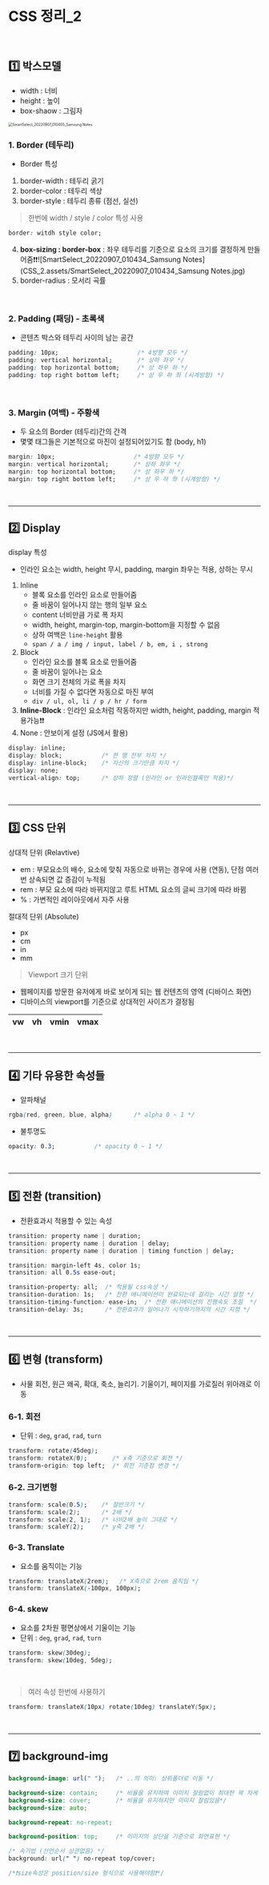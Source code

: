 # CSS 정리_2

​    

## 1️⃣ 박스모델

- width : 너비
- height : 높이
- box-shaow : 그림자

<img src="CSS_2.assets/SmartSelect_20220907_010405_Samsung Notes.jpg" alt="SmartSelect_20220907_010405_Samsung Notes" style="zoom:50%;" />

### 1. Border  (테두리) 

- Border 특성

1. border-width : 테두리 굵기
2. border-color : 테두리 색상
3. border-style : 테두리 종류 (점선, 실선)

>  한번에 width / style / color 특성 사용

```css
border: witdh style color;
```

4. __box-sizing : border-box__ : 좌우 테두리를 기준으로 요소의 크기를 결정하게 만들어줌❗❗![SmartSelect_20220907_010434_Samsung Notes](CSS_2.assets/SmartSelect_20220907_010434_Samsung Notes.jpg)
5. border-radius : 모서리 곡률

​    

### 2. Padding (패딩)  -  초록색

- 콘텐츠 박스와 테두리 사이의 남는 공간

```css
padding: 10px;                      /* 4방향 모두 */
padding: vertical horizontal;       /* 상하 좌우 */
padding: top horizontal bottom;     /* 상 좌우 하 */
padding: top right bottom left;     /* 상 우 하 좌 (시계방향) */
```

​    

### 3. Margin (여백)  -  주황색

- 두 요소의 Border (테두리)간의 간격
- 몇몇 태그들은 기본적으로 마진이 설정되어있기도 함 (body, h1)

```css
margin: 10px;                      /* 4방향 모두 */
margin: vertical horizontal;       /* 상하 좌우 */
margin: top horizontal bottom;     /* 상 좌우 하 */
margin: top right bottom left;     /* 상 우 하 좌 (시계방향) */
```

​       

---

## 2️⃣ Display

display 특성

- 인라인 요소는 width, height 무시, padding, margin 좌우는 적용, 상하는 무시

1. Inline
   - 블록 요소를 인라인 요소로 만들어줌 
   - 줄 바꿈이 일어나지 않는 행의 일부 요소
   - content 너비만큼 가로 폭 차지
   - width, height, margin-top, margin-bottom을 지정할 수 없음
   - 상하 여백은 `line-height` 활용
   - `span / a / img / input, label / b, em, i , strong`
2. Block
   - 인라인 요소를 블록 요소로 만들어줌
   - 줄 바꿈이 일어나는 요소
   - 화면 크기 전체의 가로 폭을 차지
   - 너비를 가질 수 없다면 자동으로 마진 부여
   - `div / ul, ol, li / p / hr / form`
3. __Inline-Block__ : 인라인 요소처럼 작동하지만 width, height, padding, margin 적용가능❗❗
4. None : 안보이게 설정 (JS에서 활용)

```css
display: inline;   
display: block;           /* 한 행 전부 차지 */
display: inline-block;    /* 자신의 크기만큼 차지 */
display: none;
vertical-align: top;      /* 상하 정렬 (인라인 or 인라인블록만 적용)*/
```

​    

---

## 3️⃣ CSS 단위

상대적 단위 (Relavtive)

- em : 부모요소의 배수, 요소에 맞춰 자동으로 바뀌는 경우에 사용 (연동), 단점 여러번 상속되면 값 증감이 누적됨
- rem : 부모 요소에 따라 바뀌지않고 루트 HTML 요소의 글씨 크기에 따라 바뀜
- % : 가변적인 레이아웃에서 자주 사용

절대적 단위 (Absolute)

- px
- cm
- in 
- mm

> Viewport 크기 단위

- 웹페이지를 방문한 유저에게 바로 보이게 되는 웹 컨텐츠의 영역 (디바이스 화면)
- 디바이스의 viewport를 기준으로 상대적인 사이즈가 결정됨

| vw   | vh   | vmin | vmax |
| ---- | ---- | ---- | ---- |

​    

---

## 4️⃣ 기타 유용한 속성들

- 알파채널

```css
rgba(red, green, blue, alpha)      /* alpha 0 ~ 1 */
```

- 불투명도

```css
opacity: 0.3;           /* opacity 0 ~ 1 */
```

​    

---

## 5️⃣ 전환 (transition)

- 전환효과시 적용할 수 있는 속성

```css
transition: property name | duration;
transition: property name | duration | delay;
transition: property name | duration | timing function | delay;

transition: margin-left 4s, color 1s;
transition: all 0.5s ease-out;

transition-property: all;  /* 적용될 css속성 */
transition-duration: 1s;   /* 전환 애니메이션이 완료되는데 걸리는 시간 설정 */
transition-timing-function: ease-in;  /* 전환 애니메이션의 진행속도 조절  */
transition-delay: 3s;      /* 전환효과가 일어나기 시작하기까지의 시간 지정 */
```

​    

---

## 6️⃣ 변형 (transform)

- 사물 회전, 원근 왜곡, 확대, 축소, 늘리기. 기울이기, 페이지를 가로질러 위아래로 이동

### 6-1. 회전

- 단위 : `deg`, `grad`, `rad`, `turn` 

```css
transform: rotate(45deg);
transform: rotateX(0);       /* x축 기준으로 회전 */
transform-origin: top left;  /* 회전 기준점 변경 */
```

### 6-2. 크기변형

```css
transform: scale(0.5);    /* 절반크기 */	
transform: scale(2);      /* 2배 */
transform: scale(2, 1);   /* 너비2배 높이 그대로 */
transform: scaleY(2);     /* y축 2배 */
```

### 6-3. Translate

- 요소를 움직이는 기능

```css
transform: translateX(2rem);   /* X축으로 2rem 움직임 */
transform: translateX(-100px, 100px);
```

### 6-4.  skew

- 요소를 2차원 평면상에서 기울이는 기능
- 단위 : `deg`, `grad`, `rad`, `turn` 

```css
transform: skew(30deg);
transform: skew(10deg, 5deg);
```

​    

> 여러 속성 한번에 사용하기

```css
transform: translateX(10px) rotate(10deg) translateY(5px);
```

​    

---

## 7️⃣ background-img

```scss
background-image: url(" ");   /* ..의 의미: 상위폴더로 이동 */

background-size: contain;     /* 비율을 유지하며 이미지 잘림없이 최대한 꽉 차게 표시*/
background-size: cover;       /* 비율을 유지하지만 이미지 잘림있음*/
background-size: auto;

background-repeat: no-repeat;

background-position: top;     /* 이미지의 상단을 기준으로 화면표현 */
```

```css
/* 속기법 (선언순서 상관없음) */
background: url(" ") no-repeat top/cover;

/*❗size속성은 position/size 형식으로 사용해야함❗*/
```
